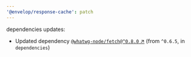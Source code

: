 ```yaml
---
'@envelop/response-cache': patch
---
```


dependencies updates:

- Updated dependency [`@whatwg-node/fetch@^0.8.0` ↗︎](https://www.npmjs.com/package/@whatwg-node/fetch/v/0.8.0) (from `^0.6.5`, in `dependencies`)
